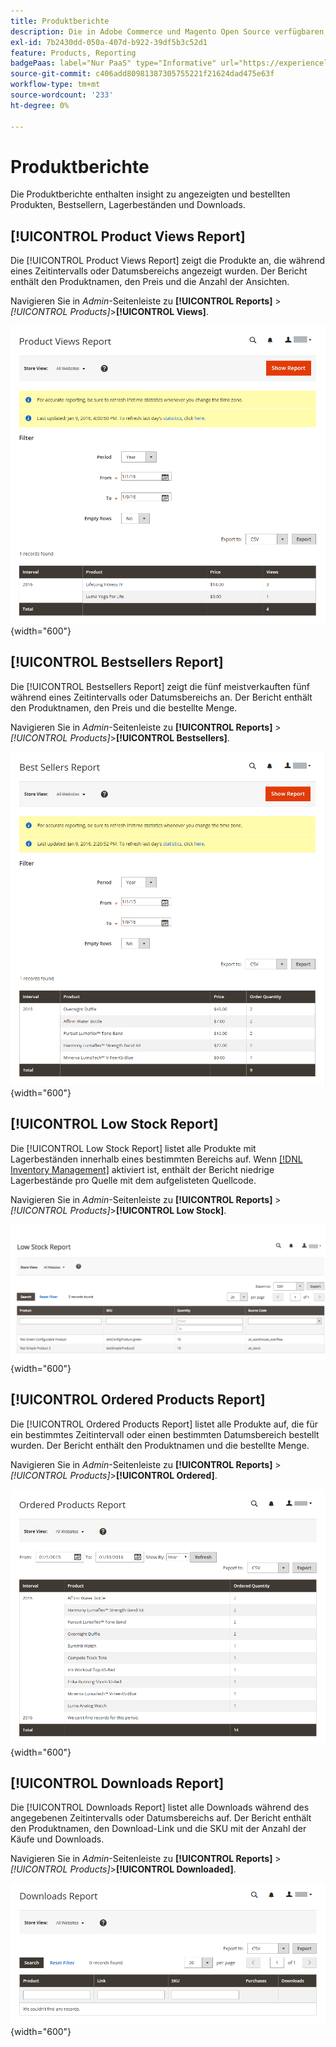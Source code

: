 ```yaml
---
title: Produktberichte
description: Die in Adobe Commerce und Magento Open Source verfügbaren Produktberichte geben Ihnen insight zu angezeigten und bestellten Produkten, Bestsellern, Lagerbeständen und Downloads.
exl-id: 7b2430dd-050a-407d-b922-39df5b3c52d1
feature: Products, Reporting
badgePaas: label="Nur PaaS" type="Informative" url="https://experienceleague.adobe.com/en/docs/commerce/user-guides/product-solutions" tooltip="Gilt nur für Adobe Commerce in Cloud-Projekten (von Adobe verwaltete PaaS-Infrastruktur) und lokale Projekte."
source-git-commit: c406add80981387305755221f21624dad475e63f
workflow-type: tm+mt
source-wordcount: '233'
ht-degree: 0%

---
```


# Produktberichte

Die Produktberichte enthalten insight zu angezeigten und bestellten Produkten, Bestsellern, Lagerbeständen und Downloads.

## [!UICONTROL Product Views Report]

Die [!UICONTROL Product Views Report] zeigt die Produkte an, die während eines Zeitintervalls oder Datumsbereichs angezeigt wurden. Der Bericht enthält den Produktnamen, den Preis und die Anzahl der Ansichten.

Navigieren Sie in _Admin_-Seitenleiste zu **[!UICONTROL Reports]** > _[!UICONTROL Products]_>**[!UICONTROL Views]**.

![Bericht zu Produktansichten](./assets/product-views.png){width="600"}

## [!UICONTROL Bestsellers Report]

Die [!UICONTROL Bestsellers Report] zeigt die fünf meistverkauften fünf während eines Zeitintervalls oder Datumsbereichs an. Der Bericht enthält den Produktnamen, den Preis und die bestellte Menge.

Navigieren Sie in _Admin_-Seitenleiste zu **[!UICONTROL Reports]** > _[!UICONTROL Products]_>**[!UICONTROL Bestsellers]**.

![Bestseller-Bericht](./assets/bestsellers.png){width="600"}

## [!UICONTROL Low Stock Report]

Die [!UICONTROL Low Stock Report] listet alle Produkte mit Lagerbeständen innerhalb eines bestimmten Bereichs auf. Wenn [[!DNL Inventory Management]](../inventory-management/introduction.md) aktiviert ist, enthält der Bericht niedrige Lagerbestände pro Quelle mit dem aufgelisteten Quellcode.

Navigieren Sie in _Admin_-Seitenleiste zu **[!UICONTROL Reports]** > _[!UICONTROL Products]_>**[!UICONTROL Low Stock]**.

![Bericht zu geringen Lagerbeständen](./assets/low-stock.png){width="600"}

## [!UICONTROL Ordered Products Report]

Die [!UICONTROL Ordered Products Report] listet alle Produkte auf, die für ein bestimmtes Zeitintervall oder einen bestimmten Datumsbereich bestellt wurden. Der Bericht enthält den Produktnamen und die bestellte Menge.

Navigieren Sie in _Admin_-Seitenleiste zu **[!UICONTROL Reports]** > _[!UICONTROL Products]_>**[!UICONTROL Ordered]**.

![Bericht zu bestellten Produkten](./assets/products-ordered.png){width="600"}

## [!UICONTROL Downloads Report]

Die [!UICONTROL Downloads Report] listet alle Downloads während des angegebenen Zeitintervalls oder Datumsbereichs auf. Der Bericht enthält den Produktnamen, den Download-Link und die SKU mit der Anzahl der Käufe und Downloads.

Navigieren Sie in _Admin_-Seitenleiste zu **[!UICONTROL Reports]** > _[!UICONTROL Products]_>**[!UICONTROL Downloaded]**.

![Downloads-Bericht](./assets/downloads.png){width="600"}
